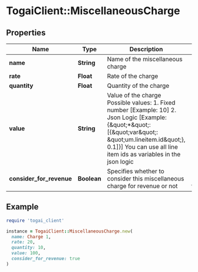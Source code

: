 # TogaiClient::MiscellaneousCharge

## Properties

| Name | Type | Description | Notes |
| ---- | ---- | ----------- | ----- |
| **name** | **String** | Name of the miscellaneous charge |  |
| **rate** | **Float** | Rate of the charge | [optional] |
| **quantity** | **Float** | Quantity of the charge | [optional] |
| **value** | **String** | Value of the charge Possible values: 1. Fixed number [Example: 10] 2. Json Logic [Example: {\&quot;*\&quot;: [{\&quot;var\&quot;: \&quot;um.lineitem.id\&quot;}, 0.1]}]    You can use all line item ids as variables in the json logic  | [optional] |
| **consider_for_revenue** | **Boolean** | Specifies whether to consider this miscellaneous charge for revenue or not | [optional][default to false] |

## Example

```ruby
require 'togai_client'

instance = TogaiClient::MiscellaneousCharge.new(
  name: Charge 1,
  rate: 20,
  quantity: 10,
  value: 100,
  consider_for_revenue: true
)
```

